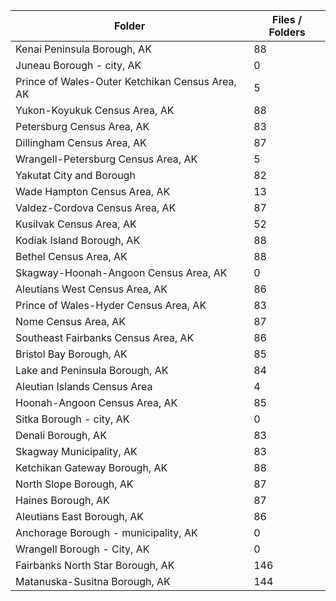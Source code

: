 | Folder                                          |   Files / Folders |
|-------------------------------------------------|-------------------|
| Kenai Peninsula Borough, AK                     |                88 |
| Juneau Borough - city, AK                       |                 0 |
| Prince of Wales-Outer Ketchikan Census Area, AK |                 5 |
| Yukon-Koyukuk Census Area, AK                   |                88 |
| Petersburg Census Area, AK                      |                83 |
| Dillingham Census Area, AK                      |                87 |
| Wrangell-Petersburg Census Area, AK             |                 5 |
| Yakutat City and Borough                        |                82 |
| Wade Hampton Census Area, AK                    |                13 |
| Valdez-Cordova Census Area, AK                  |                87 |
| Kusilvak Census Area, AK                        |                52 |
| Kodiak Island Borough, AK                       |                88 |
| Bethel Census Area, AK                          |                88 |
| Skagway-Hoonah-Angoon Census Area, AK           |                 0 |
| Aleutians West Census Area, AK                  |                86 |
| Prince of Wales-Hyder Census Area, AK           |                83 |
| Nome Census Area, AK                            |                87 |
| Southeast Fairbanks Census Area, AK             |                86 |
| Bristol Bay Borough, AK                         |                85 |
| Lake and Peninsula Borough, AK                  |                84 |
| Aleutian Islands Census Area                    |                 4 |
| Hoonah-Angoon Census Area, AK                   |                85 |
| Sitka Borough - city, AK                        |                 0 |
| Denali Borough, AK                              |                83 |
| Skagway Municipality, AK                        |                83 |
| Ketchikan Gateway Borough, AK                   |                88 |
| North Slope Borough, AK                         |                87 |
| Haines Borough, AK                              |                87 |
| Aleutians East Borough, AK                      |                86 |
| Anchorage Borough - municipality, AK            |                 0 |
| Wrangell Borough - City, AK                     |                 0 |
| Fairbanks North Star Borough, AK                |               146 |
| Matanuska-Susitna Borough, AK                   |               144 |